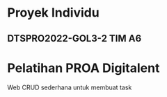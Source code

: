 # Proyek Individu
## DTSPRO2022-GOL3-2 TIM A6

# Pelatihan PROA Digitalent
Web CRUD sederhana untuk membuat task